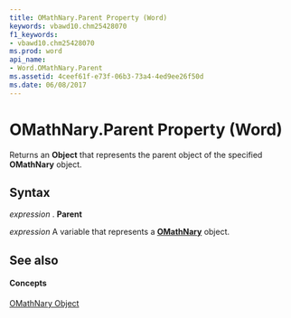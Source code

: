 ```yaml
---
title: OMathNary.Parent Property (Word)
keywords: vbawd10.chm25428070
f1_keywords:
- vbawd10.chm25428070
ms.prod: word
api_name:
- Word.OMathNary.Parent
ms.assetid: 4ceef61f-e73f-06b3-73a4-4ed9ee26f50d
ms.date: 06/08/2017
---
```



# OMathNary.Parent Property (Word)

Returns an  **Object** that represents the parent object of the specified **OMathNary** object.


## Syntax

 _expression_ . **Parent**

 _expression_ A variable that represents a **[OMathNary](omathnary-object-word.md)** object.


## See also


#### Concepts


[OMathNary Object](omathnary-object-word.md)

